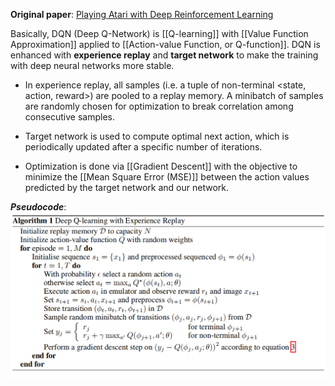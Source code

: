 **Original paper**: [Playing Atari with Deep Reinforcement Learning](https://arxiv.org/abs/1312.5602)

Basically, DQN (Deep Q-Network) is [[Q-learning]] with [[Value Function Approximation]] applied to [[Action-value Function, or Q-function]]. DQN is enhanced with **experience replay** and **target network** to make the training with deep neural networks more stable.

- In experience replay, all samples (i.e. a tuple of non-terminal <state, action, reward>) are pooled to a replay memory. A minibatch of samples are randomly chosen for optimization to break correlation among consecutive samples.

- Target network is used to compute optimal next action, which is periodically updated after a specific number of iterations.

- Optimization is done via [[Gradient Descent]] with the objective to minimize the [[Mean Square Error (MSE)]] between the action values predicted by the target network and our network.

***Pseudocode***:
![500](../resources/DQN.png)
